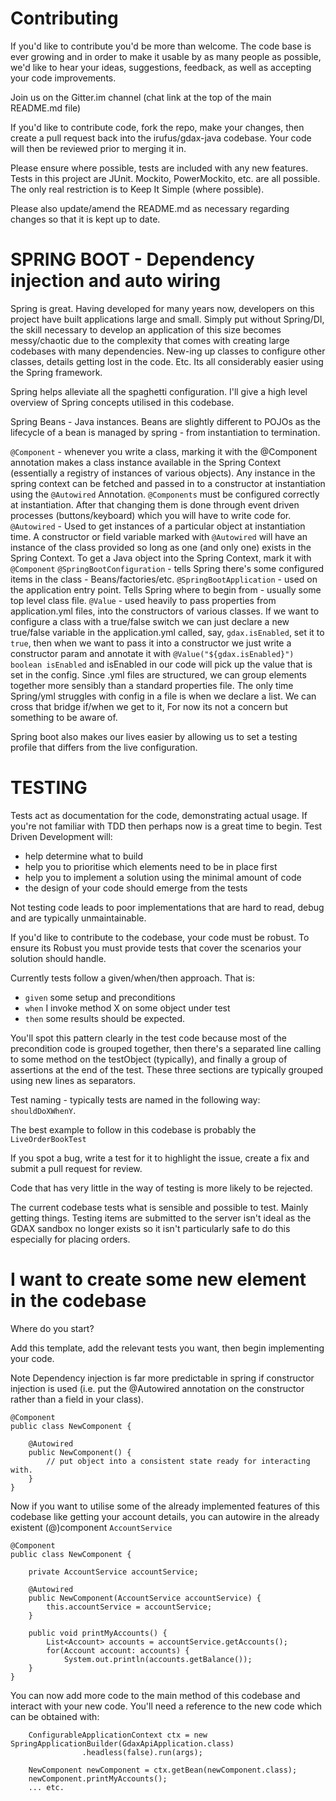 # Contributing

If you'd like to contribute you'd be more than welcome. The code base is ever growing and in order to make it usable by as many people as possible, we'd like to hear your ideas, suggestions, feedback, as well as accepting your code improvements.

Join us on the Gitter.im channel (chat link at the top of the main README.md file)

If you'd like to contribute code, fork the repo, make your changes, then create a pull request back into the irufus/gdax-java codebase. Your code will then be reviewed prior to merging it in.

Please ensure where possible, tests are included with any new features. Tests in this project are JUnit. Mockito, PowerMockito, etc. are all possible. The only real restriction is to Keep It Simple (where possible).

Please also update/amend the README.md as necessary regarding changes so that it is kept up to date.

# SPRING BOOT - Dependency injection and auto wiring

Spring is great. Having developed for many years now, developers on this project have built applications large and small. Simply put without Spring/DI, the skill necessary to develop an application of this size becomes messy/chaotic due to the complexity that comes with creating large codebases with many dependencies. New-ing up classes to configure other classes, details getting lost in the code. Etc. Its all considerably easier using the Spring framework.

Spring helps alleviate all the spaghetti configuration. I'll give a high level overview of Spring concepts utilised in this codebase.

Spring Beans - Java instances. Beans are slightly different to POJOs as the lifecycle of a bean is managed by spring - from instantiation to termination.

`@Component` - whenever you write a class, marking it with the @Component annotation makes a class instance available in the Spring Context (essentially a registry of instances of various objects). Any instance in the spring context can be fetched and passed in to a constructor at instantiation using the `@Autowired` Annotation. `@Components` must be configured correctly at instantiation. After that changing them is done through event driven processes (buttons/keyboard) which you will have to write code for.
`@Autowired` - Used to get instances of a particular object at instantiation time. A constructor or field variable marked with `@Autowired` will have an instance of the class provided so long as one (and only one) exists in the Spring Context. To get a Java object into the Spring Context, mark it with `@Component`
`@SpringBootConfiguration` - tells Spring there's some configured items in the class - Beans/factories/etc.
`@SpringBootApplication` - used on the application entry point. Tells Spring where to begin from - usually some top level class file.
`@Value` - used heavily to pass properties from application.yml files, into the constructors of various classes. If we want to configure a class with a true/false switch we can just declare a new true/false variable in the application.yml called, say, `gdax.isEnabled`, set it to `true`, then when we want to pass it into a constructor we just write a constructor param and annotate it with `@Value("${gdax.isEnabled}") boolean isEnabled` and isEnabled in our code will pick up the value that is set in the config. Since .yml files are structured, we can group elements together more sensibly than a standard properties file. The only time Spring/yml struggles with config in a file is when we declare a list. We can cross that bridge if/when we get to it, For now its not a concern but something to be aware of.

Spring boot also makes our lives easier by allowing us to set a testing profile that differs from the live configuration.

# TESTING

Tests act as documentation for the code, demonstrating actual usage.
If you're not familiar with TDD then perhaps now is a great time to begin.
Test Driven Development will:
- help determine what to build
- help you to prioritise which elements need to be in place first
- help you to implement a solution using the minimal amount of code
- the design of your code should emerge from the tests

Not testing code leads to poor implementations that are hard to read, debug and are typically unmaintainable.


If you'd like to contribute to the codebase, your code must be robust. To ensure its Robust you must provide tests that cover the scenarios your solution should handle.

Currently tests follow a given/when/then approach. That is:
- `given` some setup and preconditions
- `when` I invoke method X on some object under test
- `then` some results should be expected.

You'll spot this pattern clearly in the test code because most of the precondition code is grouped together, then there's a separated line calling to some method on the testObject (typically), and finally a group of assertions at the end of the test. These three sections are typically grouped using new lines as separators.

Test naming - typically tests are named in the following way: `shouldDoXWhenY`.

The best example to follow in this codebase is probably the `LiveOrderBookTest`

If you spot a bug, write a test for it to highlight the issue, create a fix and submit a pull request for review.

Code that has very little in the way of testing is more likely to be rejected.

The current codebase tests what is sensible and possible to test. Mainly getting things. Testing items are submitted to the server isn't ideal as the GDAX sandbox no longer exists so it isn't particularly safe to do this especially for placing orders.

# I want to create some new element in the codebase

Where do you start?

Add this template, add the relevant tests you want, then begin implementing your code.

Note Dependency injection is far more predictable in spring if constructor injection is used (i.e. put the @Autowired annotation on the constructor rather than a field in your class).

```
@Component
public class NewComponent {

    @Autowired
    public NewComponent() {
        // put object into a consistent state ready for interacting with.
    }
}
```

Now if you want to utilise some of the already implemented features of this codebase like getting your account details, you can autowire in the already existent (@)component `AccountService`

```
@Component
public class NewComponent {

    private AccountService accountService;

    @Autowired
    public NewComponent(AccountService accountService) {
        this.accountService = accountService;
    }

    public void printMyAccounts() {
        List<Account> accounts = accountService.getAccounts();
        for(Account account: accounts) {
            System.out.println(accounts.getBalance());
    }
}
```

You can now add more code to the main method of this codebase and interact with your new code. You'll need a reference to the new code which can be obtained with:

```
    ConfigurableApplicationContext ctx = new SpringApplicationBuilder(GdaxApiApplication.class)
                .headless(false).run(args);

    NewComponent newComponent = ctx.getBean(newComponent.class);
    newComponent.printMyAccounts();
    ... etc.
```